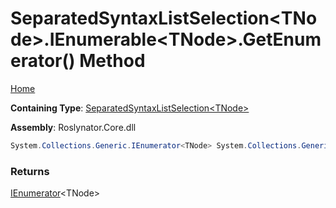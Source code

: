 # SeparatedSyntaxListSelection\<TNode>\.IEnumerable\<TNode>\.GetEnumerator\(\) Method

[Home](../../../README.md)

**Containing Type**: [SeparatedSyntaxListSelection\<TNode>](../README.md)

**Assembly**: Roslynator\.Core\.dll

```csharp
System.Collections.Generic.IEnumerator<TNode> System.Collections.Generic.IEnumerable<TNode>.GetEnumerator()
```

### Returns

[IEnumerator](https://docs.microsoft.com/en-us/dotnet/api/system.collections.generic.ienumerator-1)\<TNode>

